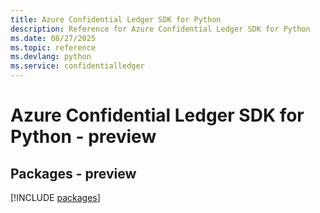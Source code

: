```yaml
---
title: Azure Confidential Ledger SDK for Python
description: Reference for Azure Confidential Ledger SDK for Python
ms.date: 08/27/2025
ms.topic: reference
ms.devlang: python
ms.service: confidentialledger
---
```

# Azure Confidential Ledger SDK for Python - preview
## Packages - preview
[!INCLUDE [packages](confidential-ledger-index.md)]